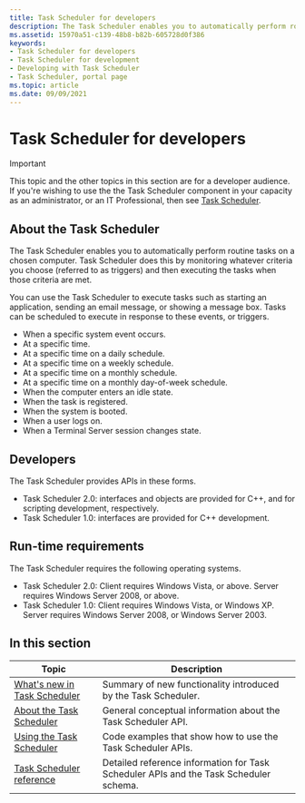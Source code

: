 ```yaml
---
title: Task Scheduler for developers
description: The Task Scheduler enables you to automatically perform routine tasks on a chosen computer. Task Scheduler does this by monitoring whatever criteria you choose (referred to as triggers) and then executing the tasks when those criteria are met.
ms.assetid: 15970a51-c139-48b8-b82b-605728d0f386
keywords:
- Task Scheduler for developers
- Task Scheduler for development
- Developing with Task Scheduler
- Task Scheduler, portal page
ms.topic: article
ms.date: 09/09/2021
---
```


# Task Scheduler for developers

> [!IMPORTANT]
> This topic and the other topics in this section are for a developer audience. If you're wishing to use the the Task Scheduler component in your capacity as an administrator, or an IT Professional, then see [Task Scheduler](/dynamics365/business-central/dev-itpro/developer/devenv-task-scheduler).

## About the Task Scheduler

The Task Scheduler enables you to automatically perform routine tasks on a chosen computer. Task Scheduler does this by monitoring whatever criteria you choose (referred to as triggers) and then executing the tasks when those criteria are met.

You can use the Task Scheduler to execute tasks such as starting an application, sending an email message, or showing a message box. Tasks can be scheduled to execute in response to these events, or triggers. 

- When a specific system event occurs.
- At a specific time.
- At a specific time on a daily schedule.
- At a specific time on a weekly schedule.
- At a specific time on a monthly schedule.
- At a specific time on a monthly day-of-week schedule.
- When the computer enters an idle state.
- When the task is registered.
- When the system is booted.
- When a user logs on.
- When a Terminal Server session changes state.

## Developers

The Task Scheduler provides APIs in these forms.

- Task Scheduler 2.0: interfaces and objects are provided for C++, and for scripting development, respectively.
- Task Scheduler 1.0: interfaces are provided for C++ development.

## Run-time requirements

The Task Scheduler requires the following operating systems.

- Task Scheduler 2.0: Client requires Windows Vista, or above. Server requires Windows Server 2008, or above.
- Task Scheduler 1.0: Client requires Windows Vista, or Windows XP. Server requires Windows Server 2008, or Windows Server 2003.

## In this section

| Topic | Description |
|-|-|
| [What's new in Task Scheduler](what-s-new-in-task-scheduler.md) | Summary of new functionality introduced by the Task Scheduler. |
| [About the Task Scheduler](about-the-task-scheduler.md) | General conceptual information about the Task Scheduler API. |
| [Using the Task Scheduler](using-the-task-scheduler.md) | Code examples that show how to use the Task Scheduler APIs. |
| [Task Scheduler reference](task-scheduler-reference.md) | Detailed reference information for Task Scheduler APIs and the Task Scheduler schema. |